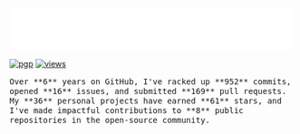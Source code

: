 <img src="assets/greet.svg" alt=":wave:" />

[![pgp](https://img.shields.io/badge/pgp-2DF3B19C5ECD583A-313131?style=flat&labelColor=545454&color=313131)](https://github.com/aarsxx.gpg)  [![views](https://komarev.com/ghpvc/?username=aarsxx&style=flat&color=313131&label=views&abbreviated=true)](https://github.com/aarsxx) 

<samp>
Over **6** years on GitHub, I've racked up **952** commits, opened **16** issues, and submitted **169** pull requests. My **36** personal projects have earned **61** stars, and I've made impactful contributions to  **8** public repositories in the open-source community.
</samp>
